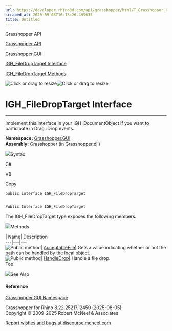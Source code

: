 ```yaml
---
url: https://developer.rhino3d.com/api/grasshopper/html/T_Grasshopper_GUI_IGH_FileDropTarget.htm
scraped_at: 2025-09-08T16:13:26.499635
title: Untitled
---
```


Grasshopper API

[Grasshopper API](../html/723c01da-9986-4db2-8f53-6f3a7494df75.htm
"Grasshopper API")

[Grasshopper.GUI](../html/N_Grasshopper_GUI.htm "Grasshopper.GUI")

[IGH_FileDropTarget
Interface](../html/T_Grasshopper_GUI_IGH_FileDropTarget.htm
"IGH_FileDropTarget Interface")

[IGH_FileDropTarget
Methods](../html/Methods_T_Grasshopper_GUI_IGH_FileDropTarget.htm
"IGH_FileDropTarget Methods")

![Click or drag to resize](../icons/TocOpen.gif)![Click or drag to
resize](../icons/TocClose.gif)

# IGH_FileDropTarget Interface  
  
---  
  
Implement this interface in your IGH_DocumentObject if you want to participate
in Drag+Drop events.

**Namespace:** [Grasshopper.GUI](N_Grasshopper_GUI.htm)  
**Assembly:** Grasshopper (in Grasshopper.dll)

![](../icons/SectionExpanded.png)Syntax

C#

VB

Copy

    
    
    public interface IGH_FileDropTarget
    
    
    Public Interface IGH_FileDropTarget

The IGH_FileDropTarget type exposes the following members.

![](../icons/SectionExpanded.png)Methods

| Name| Description  
---|---|---  
![Public method](../icons/pubmethod.gif)|
[AcceptableFile](M_Grasshopper_GUI_IGH_FileDropTarget_AcceptableFile.htm)|
Gets a value indicating whether or not the path can be handled by the local
object.  
![Public method](../icons/pubmethod.gif)|
[HandleDrop](M_Grasshopper_GUI_IGH_FileDropTarget_HandleDrop.htm)|  Handle a
file drop.  
Top

![](../icons/SectionExpanded.png)See Also

#### Reference

[Grasshopper.GUI Namespace](N_Grasshopper_GUI.htm)

Grasshopper for Rhino 8.22.25217.12450 (2025-08-05)  
Copyright © 2009-2025 Robert McNeel & Associates

[Report wishes and bugs at
discourse.mcneel.com](https://discourse.mcneel.com/c/grasshopper)

